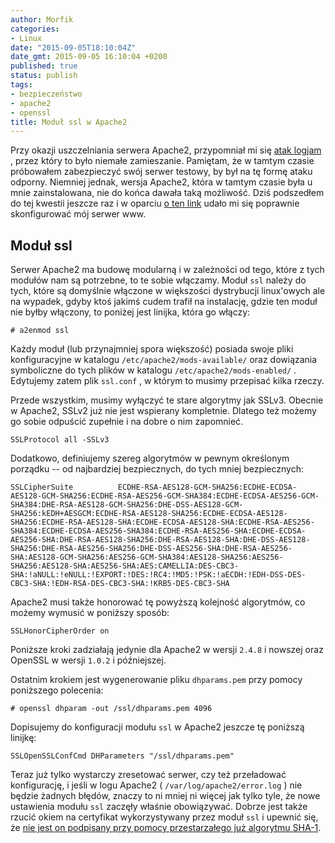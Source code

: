 ```yaml
---
author: Morfik
categories:
- Linux
date: "2015-09-05T18:10:04Z"
date_gmt: 2015-09-05 16:10:04 +0200
published: true
status: publish
tags:
- bezpieczeństwo
- apache2
- openssl
title: Moduł ssl w Apache2
---
```


Przy okazji uszczelniania serwera Apache2, przypomniał mi się [atak
logjam](/post/logjam-czyli-nowa-podatnosc-w-ssltls/) , przez który to było niemałe
zamieszanie. Pamiętam, że w tamtym czasie próbowałem zabezpieczyć swój serwer testowy, by był na tę
formę ataku odporny. Niemniej jednak, wersja Apache2, która w tamtym czasie była u mnie
zainstalowana, nie do końca dawała taką możliwość. Dziś podszedłem do tej kwestii jeszcze raz i w
oparciu [o ten link](https://weakdh.org/sysadmin.html) udało mi się poprawnie skonfigurować mój
serwer www.

<!--more-->
## Moduł ssl

Serwer Apache2 ma budowę modularną i w zależności od tego, które z tych modułów nam są potrzebne, to
te sobie włączamy. Moduł `ssl` należy do tych, które są domyślnie włączone w większości dystrybucji
linux'owych ale na wypadek, gdyby ktoś jakimś cudem trafił na instalację, gdzie ten moduł nie byłby
włączony, to poniżej jest linijka, która go włączy:

    # a2enmod ssl

Każdy moduł (lub przynajmniej spora większość) posiada swoje pliki konfiguracyjne w katalogu
`/etc/apache2/mods-available/` oraz dowiązania symboliczne do tych plików w katalogu
`/etc/apache2/mods-enabled/` . Edytujemy zatem plik `ssl.conf` , w którym to musimy przepisać kilka
rzeczy.

Przede wszystkim, musimy wyłączyć te stare algorytmy jak SSLv3. Obecnie w Apache2, SSLv2 już nie
jest wspierany kompletnie. Dlatego też możemy go sobie odpuścić zupełnie i na dobre o nim zapomnieć.

    SSLProtocol all -SSLv3

Dodatkowo, definiujemy szereg algorytmów w pewnym określonym porządku -- od najbardziej
bezpiecznych, do tych mniej
    bezpiecznych:

    SSLCipherSuite          ECDHE-RSA-AES128-GCM-SHA256:ECDHE-ECDSA-AES128-GCM-SHA256:ECDHE-RSA-AES256-GCM-SHA384:ECDHE-ECDSA-AES256-GCM-SHA384:DHE-RSA-AES128-GCM-SHA256:DHE-DSS-AES128-GCM-SHA256:kEDH+AESGCM:ECDHE-RSA-AES128-SHA256:ECDHE-ECDSA-AES128-SHA256:ECDHE-RSA-AES128-SHA:ECDHE-ECDSA-AES128-SHA:ECDHE-RSA-AES256-SHA384:ECDHE-ECDSA-AES256-SHA384:ECDHE-RSA-AES256-SHA:ECDHE-ECDSA-AES256-SHA:DHE-RSA-AES128-SHA256:DHE-RSA-AES128-SHA:DHE-DSS-AES128-SHA256:DHE-RSA-AES256-SHA256:DHE-DSS-AES256-SHA:DHE-RSA-AES256-SHA:AES128-GCM-SHA256:AES256-GCM-SHA384:AES128-SHA256:AES256-SHA256:AES128-SHA:AES256-SHA:AES:CAMELLIA:DES-CBC3-SHA:!aNULL:!eNULL:!EXPORT:!DES:!RC4:!MD5:!PSK:!aECDH:!EDH-DSS-DES-CBC3-SHA:!EDH-RSA-DES-CBC3-SHA:!KRB5-DES-CBC3-SHA

Apache2 musi także honorować tę powyższą kolejność algorytmów, co możemy wymusić w poniższy sposób:

    SSLHonorCipherOrder on

Poniższe kroki zadziałają jedynie dla Apache2 w wersji `2.4.8` i nowszej oraz OpenSSL w wersji
`1.0.2` i późniejszej.

Ostatnim krokiem jest wygenerowanie pliku `dhparams.pem` przy pomocy poniższego polecenia:

    # openssl dhparam -out /ssl/dhparams.pem 4096

Dopisujemy do konfiguracji modułu `ssl` w Apache2 jeszcze tę poniższą linijkę:

    SSLOpenSSLConfCmd DHParameters "/ssl/dhparams.pem"

Teraz już tylko wystarczy zresetować serwer, czy też przeładować konfigurację, i jeśli w logu
Apache2 ( `/var/log/apache2/error.log` ) nie będzie żadnych błędów, znaczy to ni mniej ni więcej jak
tylko tyle, że nowe ustawienia modułu `ssl` zaczęły właśnie obowiązywać. Dobrze jest także rzucić
okiem na certyfikat wykorzystywany przez moduł `ssl` i upewnić się, że [nie jest on podpisany przy
pomocy przestarzałego już algorytmu
SHA-1](/post/migracja-certyfikatow-openssl-z-sha-1/).
